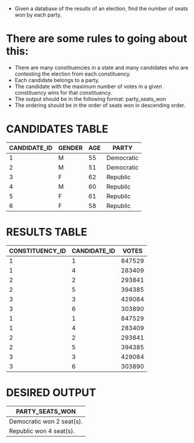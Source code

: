 - Given a database of the results of an election, find the number of seats won by each party. 
# There are some rules to going about this:
- There are many constituencies in a state and many candidates who are contesting the election from each constituency.
- Each candidate belongs to a party.
- The candidate with the maximum number of votes in a given constituency wins for that constituency.
- The output should be in the following format: party_seats_won
- The ordering should be in the order of seats won in descending order.

# CANDIDATES TABLE
|CANDIDATE_ID|GENDER|AGE|PARTY     |
|------------|------|---|----------|
|1           |M     |55 |Democratic|
|2           |M     |51 |Democratic|
|3           |F     |62 |Republic  |
|4           |M     |60 |Republic  |
|5           |F     |61 |Republic  |
|6           |F     |58 |Republic  |

# RESULTS TABLE
|CONSTITUENCY_ID|CANDIDATE_ID|VOTES |
|---------------|------------|------|
|1              |1           |847529|
|1              |4           |283409|
|2              |2           |293841|
|2              |5           |394385|
|3              |3           |429084|
|3              |6           |303890|
|1              |1           |847529|
|1              |4           |283409|
|2              |2           |293841|
|2              |5           |394385|
|3              |3           |429084|
|3              |6           |303890|

# DESIRED OUTPUT
|PARTY_SEATS_WON          |
|-------------------------|
|Democratic won 2 seat(s).|
|Republic won 4 seat(s).  |
